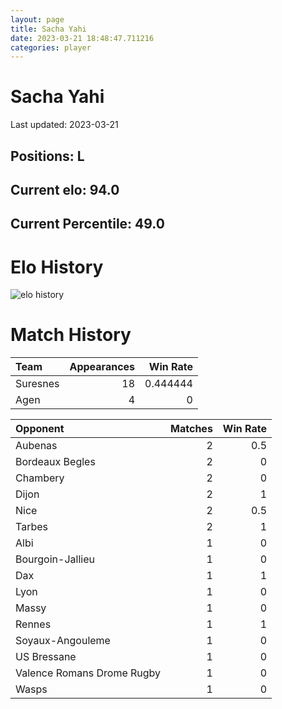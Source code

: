 ```yaml
---  
layout: page  
title: Sacha Yahi  
date: 2023-03-21 18:48:47.711216  
categories: player  
---
```

# Sacha Yahi


Last updated: 2023-03-21
## Positions: L

## Current elo: 94.0

## Current Percentile: 49.0

# Elo History


![elo history](history_SachaYahi.png)
# Match History


| Team     |   Appearances |   Win Rate |
|:---------|--------------:|-----------:|
| Suresnes |            18 |   0.444444 |
| Agen     |             4 |   0        |

| Opponent                   |   Matches |   Win Rate |
|:---------------------------|----------:|-----------:|
| Aubenas                    |         2 |        0.5 |
| Bordeaux Begles            |         2 |        0   |
| Chambery                   |         2 |        0   |
| Dijon                      |         2 |        1   |
| Nice                       |         2 |        0.5 |
| Tarbes                     |         2 |        1   |
| Albi                       |         1 |        0   |
| Bourgoin-Jallieu           |         1 |        0   |
| Dax                        |         1 |        1   |
| Lyon                       |         1 |        0   |
| Massy                      |         1 |        0   |
| Rennes                     |         1 |        1   |
| Soyaux-Angouleme           |         1 |        0   |
| US Bressane                |         1 |        0   |
| Valence Romans Drome Rugby |         1 |        0   |
| Wasps                      |         1 |        0   |